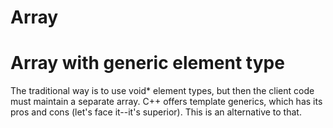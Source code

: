 # Array
Array with generic element type
==========
The traditional way is to use void* element types,
but then the client code must maintain a separate array.
C++ offers template generics, which has its pros and cons
(let's face it--it's superior).
This is an alternative to that.
